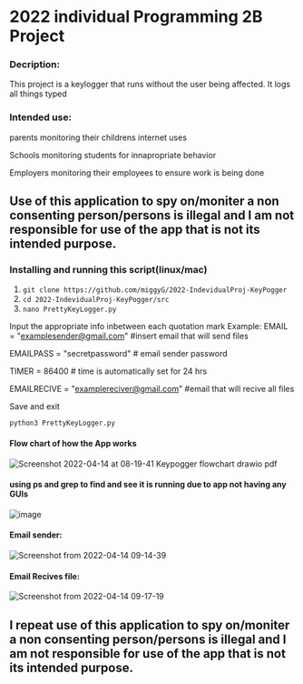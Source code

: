 # 2022 individual Programming 2B Project

### Decription:
This project is a keylogger that runs without the user being affected. It logs all things typed  

### Intended use:
parents monitoring their childrens internet uses

Schools monitoring students for innapropriate behavior

Employers monitoring their employees to ensure work is being done


## Use of this application to spy on/moniter a non consenting person/persons is illegal and I am not responsible for use of the app that is not its intended purpose. 

### Installing and running this script(linux/mac)
1. `git clone https://github.com/miggyG/2022-IndevidualProj-KeyPogger`
2. `cd 2022-IndevidualProj-KeyPogger/src`
3. `nano PrettyKeyLogger.py`
  
Input the appropriate info inbetween each quotation mark
Example:
EMAIL = "examplesender@gmail.com" #insert email that will send files

EMAILPASS = "secretpassword" # email sender password

TIMER = 86400 # time is automatically set for 24 hrs

EMAILRECIVE = "examplereciver@gmail.com" #email that will recive all files

Save and exit

`python3 PrettyKeyLogger.py`





#### Flow chart of how the App works
![Screenshot 2022-04-14 at 08-19-41 Keypogger flowchart drawio pdf](https://user-images.githubusercontent.com/54223177/163410332-d2866f88-c069-44bc-9ef3-bf4fb610e25e.png)

#### using ps and grep to find and see it is running due to app not having any GUIs
![image](https://user-images.githubusercontent.com/54223177/163419659-3939f50b-8976-4ee5-a404-eeecf732bda1.png)

#### Email sender:
![Screenshot from 2022-04-14 09-14-39](https://user-images.githubusercontent.com/54223177/163421881-9fdb0525-e20e-4ab0-bebb-8b5eac28d6bf.png)

#### Email Recives file:
![Screenshot from 2022-04-14 09-17-19](https://user-images.githubusercontent.com/54223177/163421954-cd50134d-5115-4f21-be19-fb7ef7523252.png)

## I repeat use of this application to spy on/moniter a non consenting person/persons is illegal and I am not responsible for use of the app that is not its intended purpose. 
